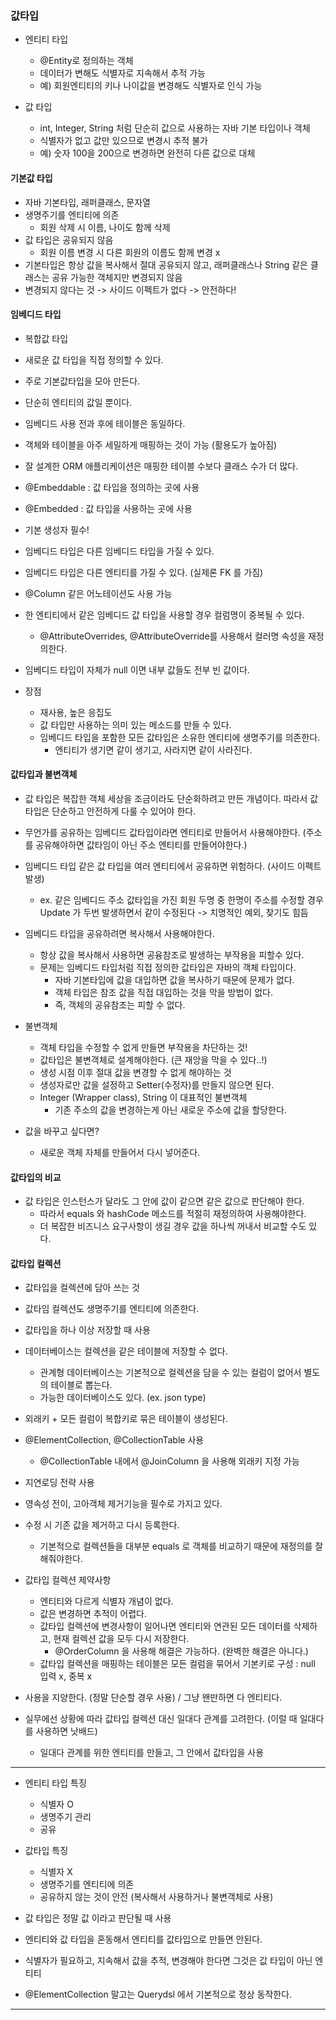 ### 값타입

- 엔티티 타입
    - @Entity로 정의하는 객체
    - 데이터가 변해도 식별자로 지속해서 추적 가능
    - 예) 회원엔티티의 키나 나이값을 변경해도 식별자로 인식 가능
    

- 값 타입
    - int, Integer, String 처럼 단순히 값으로 사용하는 자바 기본 타입이나 객체
    - 식별자가 없고 값만 있으므로 변경시 추적 불가
    - 예) 숫자 100을 200으로 변경하면 완전히 다른 값으로 대체

#### 기본값 타입
- 자바 기본타입, 래퍼클래스, 문자열
- 생명주기를 엔티티에 의존
  - 회원 삭제 시 이름, 나이도 함께 삭제
- 값 타입은 공유되지 않음
  - 회원 이름 변경 시 다른 회원의 이름도 함께 변경 x
- 기본타입은 항상 값을 복사해서 절대 공유되지 않고, 래퍼클래스나 String 같은 클래스는 공유 가능한 객체지만 변경되지 않음
- 변경되지 않다는 것 -> 사이드 이펙트가 없다 -> 안전하다!

#### 임베디드 타입
- 복합값 타입
- 새로운 값 타입을 직접 정의할 수 있다.
- 주로 기본값타입을 모아 만든다.
- 단순히 엔티티의 값일 뿐이다.
- 임베디드 사용 전과 후에 테이블은 동일하다.
- 객체와 테이블을 아주 세밀하게 매핑하는 것이 가능 (활용도가 높아짐)
- 잘 설계한 ORM 애플리케이션은 매핑한 테이블 수보다 클래스 수가 더 많다.


- @Embeddable : 값 타입을 정의하는 곳에 사용
- @Embedded : 값 타입을 사용하는 곳에 사용
- 기본 생성자 필수!
- 임베디드 타입은 다른 임베디드 타입을 가질 수 있다.
- 임베디드 타입은 다른 엔티티를 가질 수 있다. (실제론 FK 를 가짐)
- @Column 같은 어노테이션도 사용 가능


- 한 엔티티에서 같은 임베디드 값 타입을 사용할 경우 컬럼명이 중복될 수 있다.
  - @AttributeOverrides, @AttributeOverride를 사용해서 컬러명 속성을 재정의한다.
- 임베디드 타입이 자체가 null 이면 내부 값들도 전부 빈 값이다.


- 장점
  - 재사용, 높은 응집도
  - 값 타입만 사용하는 의미 있는 메소드를 만들 수 있다.
  - 임베디드 타입을 포함한 모든 값타입은 소유한 엔티티에 생명주기를 의존한다.
    - 엔티티가 생기면 같이 생기고, 사라지면 같이 사라진다.

#### 값타입과 불변객체

- 값 타입은 복잡한 객체 세상을 조금이라도 단순화하려고 만든 개념이다. 따라서 값 타입은 단순하고 안전하게 다룰 수 있어야 한다.
- 무언가를 공유하는 임베디드 값타입이라면 엔티티로 만들어서 사용해야한다. (주소를 공유해야하면 값타임이 아닌 주소 엔티티를 만들어야한다.)
- 임베디드 타입 같은 값 타입을 여러 엔티티에서 공유하면 위험하다. (사이드 이펙트 발생)
  - ex. 같은 임베디드 주소 값타입을 가진 회원 두명 중 한명이 주소를 수정할 경우 Update 가 두번 발생하면서 같이 수정된다 -> 치명적인 예외, 찾기도 힘듬
- 임베디드 타입을 공유하려면 복사해서 사용해야한다.
  - 항상 값을 복사해서 사용하면 공융참조로 발생하는 부작용을 피할수 있다.
  - 문제는 임베디드 타입처럼 직접 정의한 값타입은 자바의 객체 타입이다.
    - 자바 기본타입에 값을 대입하면 값을 복사하기 때문에 문제가 없다. 
    - 객체 타입은 참조 값을 직접 대입하는 것을 막을 방법이 없다.
    - 즉, 객체의 공유참조는 피할 수 없다.
  

- 불변객체
  - 객체 타입을 수정할 수 없게 만들면 부작용을 차단하는 것!
  - 값타입은 불변객체로 설계해야한다. (큰 재앙을 막을 수 있다..!)
  - 생성 시점 이후 절대 값을 변경할 수 없게 해야하는 것
  - 생성자로만 값을 설정하고 Setter(수정자)를 만들지 않으면 된다.
  - Integer (Wrapper class), String 이 대표적인 불변객체
    - 기존 주소의 값을 변경하는게 아닌 새로운 주소에 값을 할당한다.


- 값을 바꾸고 싶다면?
  - 새로운 객체 자체를 만들어서 다시 넣어준다. 
  
#### 값타입의 비교

- 값 타입은 인스턴스가 달라도 그 안에 값이 같으면 같은 값으로 판단해야 한다.
  - 따라서 equals 와 hashCode 메소드를 적절히 재정의하여 사용해야한다.
  - 더 복잡한 비즈니스 요구사항이 생길 경우 값을 하나씩 꺼내서 비교할 수도 있다.

#### 값타입 컬렉션

- 값타입을 컬렉션에 담아 쓰는 것
- 값타임 컬렉션도 생명주기를 엔티티에 의존한다.
- 값타입을 하나 이상 저장할 때 사용
- 데이터베이스는 컬렉션을 같은 테이블에 저장할 수 없다.
  - 관계형 데이터베이스는 기본적으로 컬렉션을 담을 수 있는 컬럼이 없어서 별도의 테이블로 뽑는다.
  - 가능한 데이터베이스도 있다. (ex. json type)
- 외래키 + 모든 컬럼이 복합키로 묶은 테이블이 생성된다.

- @ElementCollection, @CollectionTable 사용
  - @CollectionTable 내에서 @JoinColumn 을 사용해 외래키 지정 가능
  

- 지연로딩 전략 사용
- 영속성 전이, 고아객체 제거기능을 필수로 가지고 있다.
- 수정 시 기존 값을 제거하고 다시 등록한다.
  - 기본적으로 컬렉션들을 대부분 equals 로 객체를 비교하기 때문에 재정의를 잘해줘야한다.
  
- 값타입 컬렉션 제약사항 
  - 엔티티와 다르게 식별자 개념이 없다.
  - 값은 변경하면 추적이 어렵다.
  - 값타입 컬렉션에 변경사항이 일어나면 엔티티와 연관된 모든 데이터를 삭제하고, 현재 컬렉션 값을 모두 다시 저장한다.
      - @OrderColumn 을 사용해 해결은 가능하다. (완벽한 해결은 아니다.)
  - 값타입 컬렉션을 매핑하는 테이블은 모든 컬럼을 묶어서 기본키로 구성 : null 입력 x, 중복 x


- 사용을 지양한다. (정말 단순할 경우 사용) / 그냥 왠만하면 다 엔티티다.
- 실무에선 상황에 따라 값타입 컬렉션 대신 일대다 관계를 고려한다. (이럴 때 일대다를 사용하면 낫배드)
  - 일대다 관계를 위한 엔티티를 만들고, 그 안에서 값타입을 사용


---

- 엔티티 타입 특징
  - 식별자 O
  - 생명주기 관리
  - 공유

- 값타입 특징
  - 식별자 X
  - 생명주기를 엔티티에 의존
  - 공유하지 않는 것이 안전 (복사해서 사용하거나 불변객체로 사용)

  
- 값 타입은 정말 값 이라고 판단될 때 사용
- 엔티티와 값 타입을 혼동해서 엔티티를 값타입으로 만들면 안된다.
- 식별자가 필요하고, 지속해서 값을 추적, 변경해야 한다면 그것은 값 타입이 아닌 엔티티
  

* @ElementCollection 말고는 Querydsl 에서 기본적으로 정상 동작한다.

---

